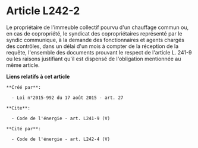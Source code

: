 # Article L242-2

Le propriétaire de l'immeuble collectif pourvu d'un chauffage commun ou, en cas de copropriété, le syndicat des
copropriétaires représenté par le syndic communique, à la demande des fonctionnaires et agents chargés des contrôles, dans un
délai d'un mois à compter de la réception de la requête, l'ensemble des documents prouvant le respect de l'article L. 241-9
ou les raisons justifiant qu'il est dispensé de l'obligation mentionnée au même article.

**Liens relatifs à cet article**

	**Créé par**:

	  - Loi n°2015-992 du 17 août 2015 - art. 27

	**Cite**:

	  - Code de l'énergie - art. L241-9 (V)

	**Cité par**:

	  - Code de l'énergie - art. L242-4 (V)
